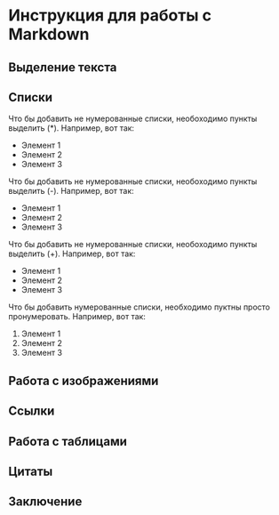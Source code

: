 # Инструкция для работы с Markdown

## Выделение текста

## Списки

Что бы добавить не нумерованные списки,
необоходимо пункты выделить (*).
Например, вот так:
* Элемент 1
* Элемент 2
* Элемент 3

Что бы добавить не нумерованные списки,
необоходимо пункты выделить (-).
Например, вот так:
- Элемент 1
- Элемент 2
- Элемент 3

Что бы добавить не нумерованные списки,
необоходимо пункты выделить (+).
Например, вот так:
+ Элемент 1
+ Элемент 2
+ Элемент 3


Что бы добавить нумерованные списки,
необходимо пуктны просто пронумеровать.
Например, вот так:
1. Элемент 1
2. Элемент 2
3. Элемент 3 


## Работа с изображениями

## Ссылки

## Работа с таблицами

## Цитаты

## Заключение